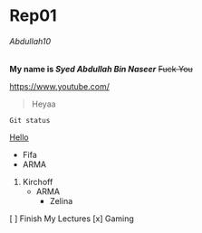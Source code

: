 # Rep01
###### Abdullah10

**My name is _Syed Abdullah Bin Naseer_**
~~Fuck You~~

https://www.youtube.com/

>Heyaa
```
Git status
```
[Hello ](https://www.youtube.com/)

- Fifa
- ARMA

1. Kirchoff
   - ARMA
     - Zelina
      
[ ] Finish My Lectures
[x] Gaming

